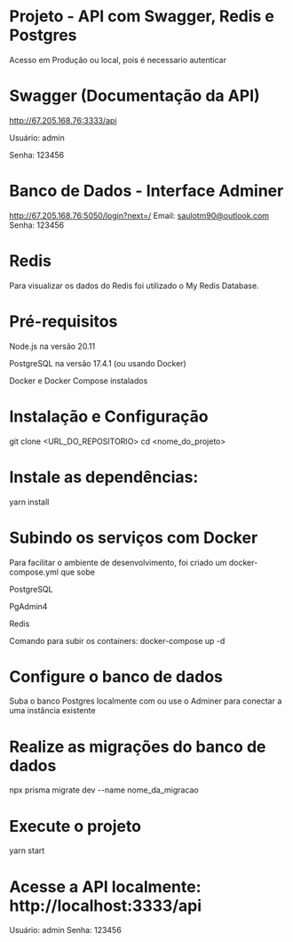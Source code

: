 # Projeto - API com Swagger, Redis e Postgres

 Acesso em Produção ou local, pois é necessario autenticar

# Swagger (Documentação da API)

http://67.205.168.76:3333/api

Usuário: admin

Senha: 123456

# Banco de Dados - Interface Adminer

http://67.205.168.76:5050/login?next=/
Email: saulotm90@outlook.com
Senha: 123456

# Redis
Para visualizar os dados do Redis foi utilizado o My Redis Database.

# Pré-requisitos

Node.js na versão 20.11

PostgreSQL na versão 17.4.1 (ou usando Docker)

Docker e Docker Compose instalados


# Instalação e Configuração

git clone <URL_DO_REPOSITORIO>
cd <nome_do_projeto>

# Instale as dependências:

yarn install

# Subindo os serviços com Docker

Para facilitar o ambiente de desenvolvimento, foi criado um docker-compose.yml que sobe

PostgreSQL

PgAdmin4

Redis

Comando para subir os containers: docker-compose up -d

# Configure o banco de dados

Suba o banco Postgres localmente com ou use o Adminer para conectar a uma instância existente

# Realize as migrações do banco de dados

npx prisma migrate dev --name nome_da_migracao

# Execute o projeto

yarn start

# Acesse a API localmente: http://localhost:3333/api

Usuário: admin
Senha: 123456
